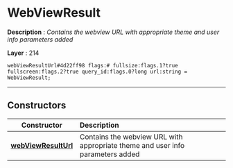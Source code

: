 # WebViewResult

**Description** : *Contains the webview URL with appropriate theme and user info parameters added*

**Layer** : 214

```tl
webViewResultUrl#4d22ff98 flags:# fullsize:flags.1?true fullscreen:flags.2?true query_id:flags.0?long url:string = WebViewResult;
```

---

## Constructors

| Constructor | Description |
| :---: | :--- |
| [**webViewResultUrl**](constructor/webViewResultUrl) | Contains the webview URL with appropriate theme and user info parameters added |